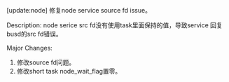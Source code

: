 [update:node] 修复node service source fd issue。

Description:
node serice src fd没有使用task里面保持的值，导致service
回复busd的src fd错误。

Major Changes:
1. 修改source fd问题。
2. 修改short task node_wait_flag置零。